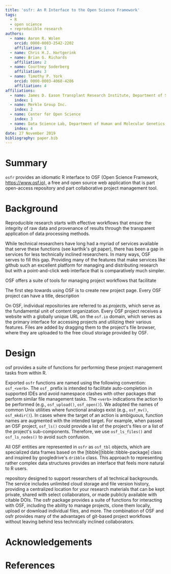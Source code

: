 ```yaml
---
title: 'osfr: An R Interface to the Open Science Framework'
tags:
  - R
  - open science
  - reproducible research
authors:
  - name: Aaron R. Wolen
    orcid: 0000-0003-2542-2202
    affiliation: 1
  - name: Chris H.J. Hartgerink
  - name: Brian G. Richards
    affiliation: 2
  - name: Courtney Soderberg
    affiliation: 3
  - name: Timothy P. York
    orcid: 0000-0003-4068-4286
    affiliation: 4
affiliations:
  - name: James D. Eason Transplant Research Institute, Department of Surgery, University of Tennessee Health Science Center
    index: 1
  - name: Merkle Group Inc.
    index: 2
  - name: Center for Open Science
    index: 3
  - name: Data Science Lab, Department of Human and Molecular Genetics, Virginia Commonwealth University
    index: 4
date: 27 November 2019
bibliography: paper.bib
---
```


# Summary

`osfr` provides an idiomatic R interface to OSF (Open Science Framework, https://www.osf.io), a free and open source web application that is part open-access repository and part collaborative project management tool.

# Background

Reproducible research starts with effective workflows that ensure the integrity of raw data and provenance of results through the transparent application of data processing methods.

While technical researchers have long had a myriad of services available that serve these functions (see karthik's git paper), there has been a gap in services for less technically inclined researchers. In many ways, OSF serves to fill this gap. Providing many of the features that make services like github such an excellent platform for managing and distributing research but with a point-and-click web interface that is comparatively much simpler.

OSF offers a suite of tools for managing project workflows that facilitate

The first step towards using OSF is to create new project page. Every OSF project can have a title, description

On OSF, individual repositories are referred to as *projects*, which serve as the fundamental unit of content organization. Every OSF project receives
a website with a globally unique URL on the `osf.io` domain, which serves as the primary interface for accessing projects and utilizing their various features. Files are added by dragging them to the project's file browser, where they are uploaded to the free cloud storage provided by OSF.

# Design

osf provides a suite of functions for performing these project management tasks from within R.

Exported `osfr` functions are named using the following convention: `osf_<verb>`.  The `osf_` prefix is intended to facilitate auto-completion in supported IDEs and avoid namespace clashes with other packages that perform similar file management tasks. The `<verb>` indications the action to be performed (e.g., `osf_upload()`, `osf_open()`). We adopted the names of common Unix utilities where functional analogs exist (e.g., `osf_mv()`, `osf_mkdir()`). In cases where the target of an action is ambiguous, function names are augmented with the intended target. For example, when passed an OSF project, `osf_ls()` could provide a list of the project's files or a list of the project's sub-components. Therefore, we use `osf_ls_files()` and `osf_ls_nodes()` to avoid such confusion.

All OSF entities are represented in `osfr` as `osf_tbl` objects, which are specialized data frames based on the [tibble][tibble::tibble-package] class and inspired by googledrive's `dribble` class. This approach to representing rather complex data structures provides an interface that feels more natural to R users.


repository designed to support researchers of all technical backgrounds. The service includes unlimited cloud storage and file version history, providing a centralized location for your research materials that can be kept private, shared with select collaborators, or made publicly available with citable DOIs. The osfr package provides a suite of functions for interacting with OSF, including the ability to manage projects, clone them locally, upload or download individual files, and more. The combination of OSF and osfr provides many of the advantages of git-based project workflows without leaving behind less technically inclined collaborators.


# Acknowledgements


# References
